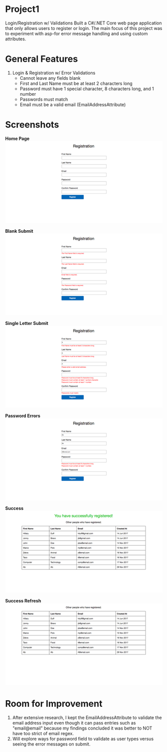 # Project1
Login/Registration w/ Validations
Built a C#/.NET Core web page application that only allows users to register or login. The main focus of this project was to experiment with asp-for error message handling and using custom attributes.


# General Features
1. Login & Registration w/ Error Validations
   - Cannot leave any fields blank
   - First and Last Name must be at least 2 characters long
   - Password must have 1 special character, 8 characters long, and 1 number
   - Passwords must match
   - Email must be a valid email (EmailAddressAttribute)
  
  
# Screenshots

**Home Page**
![Home Page](screenshots/Validations_0_Home_1275x665.png?raw=true "Home Page")

**Blank Submit**
![Blank Submit](screenshots/Validations_1_1275x665_BlankSubmit.png?raw=true "Blank Submit")

**Single Letter Submit**
![Single Letter Submit](screenshots/Validations_2_1275x665_SingleLetterSubmit.png?raw=true "Single Letter Submit")

**Password Errors**
![Password Errors](screenshots/Validations_3_1275x665_PasswordErrors.png?raw=true "Password Errors")

**Success**
![Success](screenshots/Validations_4_1275x665_Success.png?raw=true "Success")

**Success Refresh**
![Success Refresh](screenshots/Validations_5_1275x665_SuccessRefresh.png?raw=true "Success Refresh")


# Room for Improvement
1. After extensive research, I kept the EmailAddressAttribute to validate the email address input even though it can pass entries such as "email@email" because my findings concluded it was better to NOT have too strict of email regex.
2. Will explore ways for password field to validate as user types versus seeing the error messages on submit.
